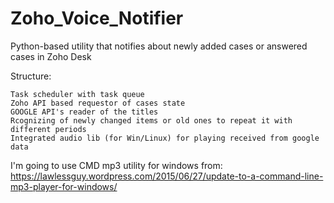 # Zoho_Voice_Notifier
Python-based utility that notifies about newly added cases or answered cases in Zoho Desk

Structure:

    Task scheduler with task queue
    Zoho API based requestor of cases state
    GOOGLE API's reader of the titles
    Rcognizing of newly changed items or old ones to repeat it with different periods
    Integrated audio lib (for Win/Linux) for playing received from google data

I'm going to use CMD mp3 utility for windows from: https://lawlessguy.wordpress.com/2015/06/27/update-to-a-command-line-mp3-player-for-windows/